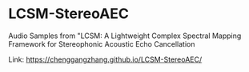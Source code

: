 # LCSM-StereoAEC

Audio Samples from "LCSM: A Lightweight Complex Spectral Mapping Framework for Stereophonic Acoustic Echo Cancellation

Link: https://chenggangzhang.github.io/LCSM-StereoAEC/

